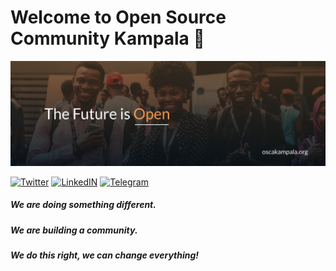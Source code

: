 # Welcome to Open Source Community Kampala 👋

![osca-kampala-banner](https://raw.githubusercontent.com/OSCA-Kampala-Chapter/.github/main/profile/the_future_is_open.jpg)


[![Twitter](https://img.shields.io/badge/twitter-@oscakampala--twitter-9cf.svg)](https://twitter.com/osckampala)
[![LinkedIN](https://img.shields.io/badge/linkedin-@oscakampala--LinkedIn-lightgray.svg)](https://www.linkedin.com/company/osckampala/)
[![Telegram](https://img.shields.io/badge/telegram-@oscakampala--telegram-9cf.svg)](https://t.me/osckampala)


##### We are doing something different.

##### We are building a community.

##### We do this right, we can change everything!
